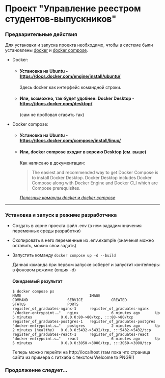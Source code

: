 # Проект "Управление реестром студентов-выпускников"

### Предварительные действия

Для установки и запуска проекта необходимо, чтобы в системе были установлены [docker](https://blog.skillfactory.ru/glossary/docker/) и [docker compose](https://1cloud.ru/blog/docker-compose).

- Docker:

  - #### Установка на Ubuntu - https://docs.docker.com/engine/install/ubuntu/

    Здесь docker как интерфейс командной строки.

  - #### Или, возможно, так будет удобнее: Docker Desktop - https://docs.docker.com/desktop/ 
    (сам не пробовал ставить так)



- Docker compose:
  - #### Установка на Ubuntu - https://docs.docker.com/compose/install/linux/
  - #### Или, docker compose входит в версию Desktop (см. выше)
    Как написано в документации:
    >The easiest and recommended way to get Docker Compose is to install Docker Desktop. Docker Desktop includes Docker Compose along with Docker Engine and Docker CLI which are Compose prerequisites.

    [_Полезные команды docker и docker compose_](https://timeweb.cloud/tutorials/docker/komandy-docker-spisok)
-----
### Установка и запуск в режиме разработчика

- Создать в корне проекта файл .env (в нем зададим значения переменных среды разработки)
- Скопировать в него переменные из .env.example (значения можно оставить, можно свои задать)
- Запустить команду ```docker compose up -d --build```
  
  Данная команда при первом запуске соберет и запустит контейнеры в фоновом режиме (опция -d)

  #### Ожидаемый результат
  ```
  $ docker compose ps
  NAME                               IMAGE                            COMMAND                  SERVICE             CREATED             STATUS                   PORTS
  register_of_graduates-nginx-1      register_of_graduates-nginx      "/docker-entrypoint.…"   nginx               6 minutes ago       Up 5 minutes             0.0.0.0:80->80/tcp, :::80->80/tcp
  register_of_graduates-postgres-1   register_of_graduates-postgres   "docker-entrypoint.s…"   postgres            2 minutes ago       Up 2 minutes (healthy)   0.0.0.0:5432->5432/tcp, :::5432->5432/tcp
  register_of_graduates-react-1      register_of_graduates-react      "docker-entrypoint.s…"   react               6 minutes ago       Up 5 minutes             0.0.0.0:3050->3000/tcp, :::3050->3000/tcp
  ```
  Теперь можно перейти на http://localhost (там пока что страница сайта из примера с гитхаба с текстом Welcome to PNGR!)

### Продолжение следует...